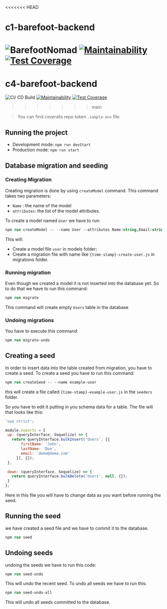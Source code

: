 <<<<<<< HEAD
# c1-barefoot-backend
![BarefootNomad](https://github.com/atlp-rwanda/c4-barefoot-backend/workflows/BarefootNomad/badge.svg?branch=ft-develop) [![Maintainability](https://api.codeclimate.com/v1/badges/77747358b84994c029a5/maintainability)](https://codeclimate.com/github/atlp-rwanda/c4-barefoot-backend/maintainability) [![Test Coverage](https://api.codeclimate.com/v1/badges/77747358b84994c029a5/test_coverage)](https://codeclimate.com/github/atlp-rwanda/c4-barefoot-backend/test_coverage)
=======

# c4-barefoot-backend

![CI/ CD Build](https://github.com/atlp-rwanda/c4-barefoot-backend/workflows/Build/badge.svg?branch=main) [![Maintainability](https://api.codeclimate.com/v1/badges/77747358b84994c029a5/maintainability)](https://codeclimate.com/github/atlp-rwanda/c4-barefoot-backend/maintainability) [![Test Coverage](https://api.codeclimate.com/v1/badges/77747358b84994c029a5/test_coverage)](https://codeclimate.com/github/atlp-rwanda/c4-barefoot-backend/test_coverage)
>>>>>>> main

>You can find coveralls repo token `.sample-env` file.

## Running the project
* Development mode: ``npm run devStart``
* Production mode: ``npm run start``
## Database migration and seeding
### Creating Migration
Creating migration is done by using `createModel` command. 
This command takes two parameters:
* ``Name`` : the name of the model
* ``attributes``: the list of the model attributes.

To create a model named _``User``_  we have to run:
```ps
npm run createModel -- --name User --attributes Name:string,Email:string
```
This will:

* Create a model file ``user`` in models folder;
* Create a migration file with name like `{time-stamp}-create-user.js` in migrations folder.

### Running migration
Even though we created  a model it is not inserted into the database yet. So to do that we have to run this command:
```ps
npm run migrate
```
This command will create empty ``Users`` table in the database

### Undoing migrations
You have to execute this command: 
```ps
npm run migrate-undo
```
 ## Creating a seed
 In order to insert data into the table created from migration, you have to create a seed.
 To create a seed you have to run this command:
 ```ps
 npm run createSeed -- --name example-user
 ```

 this will create a file called ``{time-stamp}-example-user.js`` in the `seeders` folder.

 So you have to edit it putting in you schema data for a table. The file will that looks like this:
 ```js
 'use strict';

module.exports = {
  up: (queryInterface, Sequelize) => {
    return queryInterface.bulkInsert('Users', [{
        firstName: 'John',
        lastName: 'Doe',
        email: 'demo@demo.com'
      }], {});
  },

  down: (queryInterface, Sequelize) => {
    return queryInterface.bulkDelete('Users', null, {});
  }
};
 ```
 Here in this file you will have to change data as you want before running the seed.

 ## Running the seed
 we have created a seed file and we have to commit it to the database.

```ps
npm run seed
```

## Undoing seeds
undoing the seeds we have to run this code:
```ps
npm run seed-undo
```
This will undo the recent seed.
To undo all seeds we have to run this:
```ps
npm run seed-undo-all
```
This will undo all seeds committed to the database.
